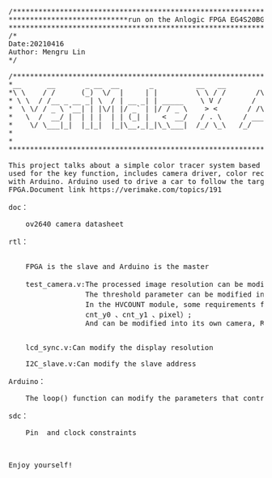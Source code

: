<pre>
/*******************************************************************************************
****************************run on the Anlogic FPGA EG4S20BG256*****************************
*******************************************************************************************/
/*
Date:20210416
Author: Mengru Lin
*/

/*******************************************************************************************
*__      __       _ __  __       _          __   __                   _             _      *
*\ \    / /      (_)  \/  |     | |         \ \ / /       /\         | |           (_)     *
* \ \  / /__ _ __ _| \  / | __ _| | _____    \ V /       /  \   _ __ | | ___   __ _ _  ___ *
*  \ \/ / _ \ '__| | |\/| |/ _` | |/ / _ \    > <       / /\ \ | '_ \| |/ _ \ / _` | |/ __|*
*   \  /  __/ |  | | |  | | (_| |   <  __/   / . \     / ____ \| | | | | (_) | (_| | | (__ *
*    \/ \___|_|  |_|_|  |_|\__,_|_|\_\___|  /_/ \_\   /_/    \_\_| |_|_|\___/ \__, |_|\___|*
*                                                                              __/ |       *
*                                                                             |___/        *
*******************************************************************************************/

This project talks about a simple color tracer system based on Anlogic FPGA. FPGA has to be 
used for the key function, includes camera driver, color recognition, VGA driver, and communicating 
with Arduino. Arduino used to drive a car to follow the target color based on recognition result from 
FPGA.Document link https://verimake.com/topics/191

doc：

    ov2640 camera datasheet
    
rtl：


    FPGA is the slave and Arduino is the master

    test_camera.v:The processed image resolution can be modified in the lcd_sync module（IMG_W、IMG_H）;
                  The threshold parameter can be modified in the threshold_binary module（Y_TH、Y_TL、CB_TH、CB_TL、CR_TH、CR_TL）;
                  In the HVCOUNT module, some requirements for framing the target object can be modified（cnt_x0 、cnt_x1 、
                  cnt_y0 、cnt_y1 、pixel）;
                  And can be modified into its own camera, RAM, PLL and data transmitted to the master
                 
   
    lcd_sync.v:Can modify the display resolution
    
    I2C_slave.v:Can modify the slave address

Arduino：
    
    The loop() function can modify the parameters that control the movement of the car

sdc：

    Pin  and clock constraints



Enjoy yourself!
</pre>
